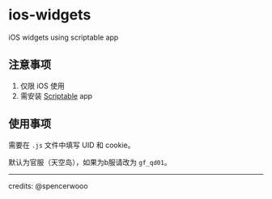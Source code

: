 # ios-widgets
iOS widgets using scriptable app

## 注意事项

1. 仅限 iOS 使用
2. 需安装 [Scriptable](https://scriptable.app/) app

## 使用事项

需要在 `.js` 文件中填写 UID 和 cookie。

默认为官服（天空岛），如果为b服请改为 `gf_qd01`。

---

credits: @spencerwooo
